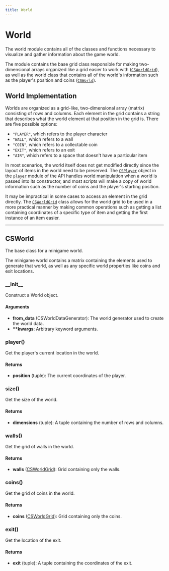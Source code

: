 ```yaml
---
title: World
---
```


# World

The world module contains all of the classes and functions necessary to visualize
and gather information about the game world.

The module contains the base grid class responsible for making two-dimensional arrays
organized like a grid easier to work with ([`CSWorldGrid`](./grid/#csworldgrid)), as well as the
world class that contains all of the world's information such as the player's position and
coins ([`CSWorld`](./grid/#csworld)).

## World Implementation

Worlds are organized as a grid-like, two-dimensional array (matrix) consisting of rows and columns.
Each element in the grid contains a string that describes what the world element at that
position in the grid is. There are five possible options:

- `"PLAYER"`, which refers to the player character
- `"WALL"`, which refers to a wall
- `"COIN"`, which refers to a collectable coin
- `"EXIT"`, which refers to an exit
- `"AIR"`, which refers to a space that doesn't have a particular item

In most scenarios, the world itself does not get modified directly since the layout of items in the
world need to be preserved. The [`CSPlayer`](./player/#csplayer) object in the [`player`](./player/) module of the API handles
world manipulation when a world is passed into its constructor, and most scripts will make a
copy of world information such as the number of coins and the player's starting position.

It may be impractical in some cases to access an element in the grid directly. The
[`CSWorldGrid`](./grid/#csworldgrid) class allows for the world grid to be used in a more practical
manner by making common operations such as getting a list containing coordinates of a specific
type of item and getting the first instance of an item easier.

---

## CSWorld

The base class for a minigame world.

The minigame world contains a matrix containing the elements used to generate that world, as well as any specific world properties like coins and exit locations.

### \_\_init\_\_

Construct a World object.

#### Arguments

- **from_data** (CSWorldDataGenerator): The world generator used to create the world data.
- **\*\*kwargs**: Arbitrary keyword arguments.

### player()

Get the player's current location in the world.

#### Returns

- **position** (tuple): The current coordinates of the player.

### size()

Get the size of the world.

#### Returns

- **dimensions** (tuple): A tuple containing the number of rows and columns.

### walls()

Get the grid of walls in the world.

#### Returns

- **walls** ([CSWorldGrid](./grid/#csworldgrid)): Grid containing only the walls.

### coins()

Get the grid of coins in the world.

#### Returns

- **coins** ([CSWorldGrid](./grid/#csworldgrid)): Grid containing only the coins.

### exit()

Get the location of the exit.

#### Returns

- **exit** (tuple): A tuple containing the coordinates of the exit.
